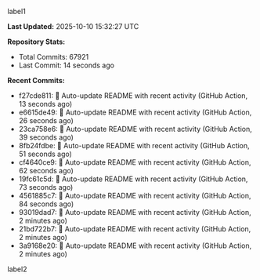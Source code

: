 
label1 
<!-- ACTIVITY_START -->
**Last Updated:** 2025-10-10 15:32:27 UTC

**Repository Stats:**
- Total Commits: 67921
- Last Commit: 14 seconds ago

**Recent Commits:**
- f27cde811: 🤖 Auto-update README with recent activity (GitHub Action, 13 seconds ago)
- e6615de49: 🤖 Auto-update README with recent activity (GitHub Action, 26 seconds ago)
- 23ca758e6: 🤖 Auto-update README with recent activity (GitHub Action, 39 seconds ago)
- 8fb24fdbe: 🤖 Auto-update README with recent activity (GitHub Action, 51 seconds ago)
- cf4640ce9: 🤖 Auto-update README with recent activity (GitHub Action, 62 seconds ago)
- 19fc61c5d: 🤖 Auto-update README with recent activity (GitHub Action, 73 seconds ago)
- 4561885c7: 🤖 Auto-update README with recent activity (GitHub Action, 84 seconds ago)
- 93019dad7: 🤖 Auto-update README with recent activity (GitHub Action, 2 minutes ago)
- 21bd722b7: 🤖 Auto-update README with recent activity (GitHub Action, 2 minutes ago)
- 3a9168e20: 🤖 Auto-update README with recent activity (GitHub Action, 2 minutes ago)
<!-- ACTIVITY_END -->

label2
